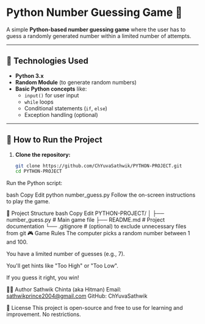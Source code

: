# Python Number Guessing Game 🎯

A simple **Python-based number guessing game** where the user has to guess a randomly generated number within a limited number of attempts.

---

## 🔧 Technologies Used

- **Python 3.x**
- **Random Module** (to generate random numbers)
- **Basic Python concepts** like:
  - `input()` for user input
  - `while` loops
  - Conditional statements (`if`, `else`)
  - Exception handling (optional)

---

## 🚀 How to Run the Project

1. **Clone the repository:**
   ```bash
   git clone https://github.com/ChYuvaSathwik/PYTHON-PROJECT.git
   cd PYTHON-PROJECT
Run the Python script:

bash
Copy
Edit
python number_guess.py
Follow the on-screen instructions to play the game.

📂 Project Structure
bash
Copy
Edit
PYTHON-PROJECT/
│
├── number_guess.py       # Main game file
├── README.md             # Project documentation
└── .gitignore            # (optional) to exclude unnecessary files from git
🎮 Game Rules
The computer picks a random number between 1 and 100.

You have a limited number of guesses (e.g., 7).

You'll get hints like "Too High" or "Too Low".

If you guess it right, you win!

🙋‍♂️ Author
Sathwik Chinta (aka Hitman)
Email: sathwikprince2004@gmail.com
GitHub: ChYuvaSathwik

📜 License
This project is open-source and free to use for learning and improvement. No restrictions.
